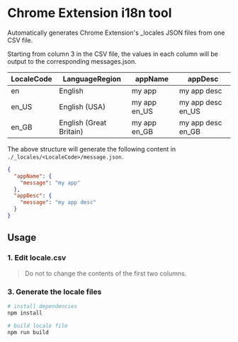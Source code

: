 # Chrome Extension i18n tool

Automatically generates Chrome Extension's _locales JSON files from one CSV file.

Starting from column 3 in the CSV file, the values in each column will be output to the corresponding messages.json.

| LocaleCode | LanguageRegion         | appName       | appDesc         |
| ---------- | --------------------- | -------------| ---------------|
| en         | English               | my app        | my app desc     |
| en_US      | English (USA)         | my app en_US  | my app desc en_US|
| en_GB      | English (Great Britain)| my app en_GB | my app desc en_GB|


The above structure will generate the following content in `./_locales/<LocaleCode>/message.json`.

```json
{
  "appName": {
    "message": "my app"
  },
  "appDesc": {
    "message": "my app desc"
  }
}
```

## Usage

### 1. Edit locale.csv

> Do not to change the contents of the first two columns.

### 3. Generate the locale files

```bash
# install dependencies
npm install

# build locale file
npm run build
```